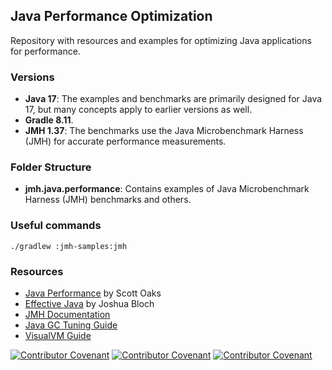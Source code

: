 


## Java Performance Optimization

Repository with resources and examples for optimizing Java applications for performance.

### Versions

* **Java 17**: The examples and benchmarks are primarily designed for Java 17, but many concepts apply to earlier versions as well.
* **Gradle 8.11**.
* **JMH 1.37**: The benchmarks use the Java Microbenchmark Harness (JMH) for accurate performance measurements.

### Folder Structure

* **jmh.java.performance**: Contains examples of Java Microbenchmark Harness (JMH) benchmarks and others.


### Useful commands

```
./gradlew :jmh-samples:jmh
```

### Resources

* [Java Performance](https://www.oreilly.com/library/view/java-performance-2nd/9781492056102/) by Scott Oaks
* [Effective Java](https://www.oreilly.com/library/view/effective-java-3rd/9780134686097/) by Joshua Bloch
* [JMH Documentation](https://openjdk.org/projects/code-tools/jmh/)
* [Java GC Tuning Guide](https://docs.oracle.com/en/java/javase/17/gctuning/index.html)
* [VisualVM Guide](https://visualvm.github.io/)



[![Contributor Covenant](https://img.shields.io/badge/Contributor%20Covenant-v2.0%20adopted-ff69b4.svg)](code_of_conduct_EN.md)
[![Contributor Covenant](https://img.shields.io/badge/Contributor%20Covenant-v2.0%20adopted-ff69b4.svg)](code_of_conduct_ES.md)
[![Contributor Covenant](https://img.shields.io/badge/Contributor%20Covenant-v2.0%20adopted-ff69b4.svg)](code_of_conduct_CA.md) 